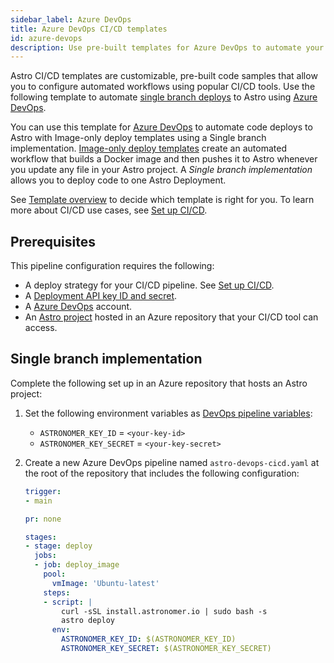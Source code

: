 ```yaml
---
sidebar_label: Azure DevOps
title: Azure DevOps CI/CD templates
id: azure-devops
description: Use pre-built templates for Azure DevOps to automate your Apache Airflow code deploys to Astro 
---
```


Astro CI/CD templates are customizable, pre-built code samples that allow you to configure automated workflows using popular CI/CD tools. Use the following template to automate [single branch deploys](template-overview.md#template-implementations) to Astro using [Azure DevOps](https://dev.azure.com/).

 
You can use this template for [Azure DevOps](https://dev.azure.com/) to automate code deploys to Astro with Image-only deploy templates using a Single branch implementation. [Image-only deploy templates](template-overview.md#template-types) create an automated workflow that builds a Docker image and then pushes it to Astro whenever you update any file in your Astro project. A _Single branch implementation_ allows you to deploy code to one Astro Deployment. 

See [Template overview](template-overview.md) to decide which template is right for you. To learn more about CI/CD use cases, see [Set up CI/CD](set-up-ci-cd.md).

## Prerequisites

This pipeline configuration requires the following:

- A deploy strategy for your CI/CD pipeline. See [Set up CI/CD](set-up-ci-cd.md).
- A [Deployment API key ID and secret](api-keys.md).
- A [Azure DevOps](https://dev.azure.com/) account.
- An [Astro project](create-project.md) hosted in an Azure repository that your CI/CD tool can access.

## Single branch implementation

Complete the following set up in an Azure repository that hosts an Astro project:

1. Set the following environment variables as [DevOps pipeline variables](https://docs.microsoft.com/en-us/azure/devops/pipelines/process/variables?view=azure-devops&tabs=yaml%2Cbatch):

    - `ASTRONOMER_KEY_ID` = `<your-key-id>`
    - `ASTRONOMER_KEY_SECRET` = `<your-key-secret>`

2. Create a new Azure DevOps pipeline named `astro-devops-cicd.yaml` at the root of the repository that includes the following configuration:

    ```yaml
    trigger:
    - main

    pr: none

    stages:
    - stage: deploy
      jobs:
      - job: deploy_image
        pool:
          vmImage: 'Ubuntu-latest'
        steps:
        - script: |
            curl -sSL install.astronomer.io | sudo bash -s
            astro deploy
          env:
            ASTRONOMER_KEY_ID: $(ASTRONOMER_KEY_ID)
            ASTRONOMER_KEY_SECRET: $(ASTRONOMER_KEY_SECRET)
    ```

